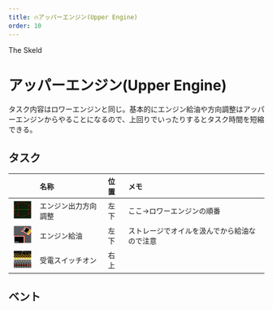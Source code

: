 ```yaml
---
title: 🔥アッパーエンジン(Upper Engine)
order: 10
---
```


<ImageCard height='auto' width='auto' src="../../assets/map_sk_base.png">
    The Skeld
</ImageCard>


# アッパーエンジン(Upper Engine)
タスク内容はロワーエンジンと同じ。基本的にエンジン給油や方向調整はアッパーエンジンからやることになるので、上回りでいったりするとタスク時間を短縮できる。

## タスク
| | 名称 | 位置 | メモ |
| :-- | :-- | :-- | :-- |
| ![](../../assets/task_engine_fix.png) | エンジン出力方向調整 | 左下 | ここ->ロワーエンジンの順番 |
| ![](../../assets/task_engine_oil.png) | エンジン給油 | 左下 | ストレージでオイルを汲んでから給油なので注意 |
| ![](../../assets/task_ele_power.png) | 受電スイッチオン | 右上 |  |

## ベント

